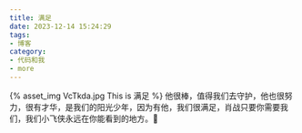 ```yaml
---
title: 满足
date: 2023-12-14 15:24:29
tags:
- 博客
category:
- 代码和我
- more
---
```

{% asset_img VcTkda.jpg This is 满足 %}
他很棒，值得我们去守护，他也很努力，很有才华，是我们的阳光少年，因为有他，我们很满足，肖战只要你需要我们，我们小飞侠永远在你能看到的地方。💜